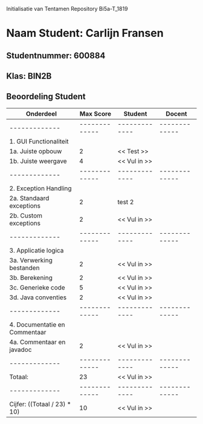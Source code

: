 Initialisatie van Tentamen Repository Bi5a-T_1819
# Naam Student: Carlijn Fransen
## Studentnummer: 600884
## Klas: BIN2B

## Beoordeling Student
| Onderdeel  | Max Score | Student | Docent |
| ------------- | ------------- | ------------- | ------------- |
| ------------- | ------------- | ------------- | ------------- |
| 1. GUI Functionaliteit | | | |
| 1a. Juiste opbouw  | 2 | << Test >> | |
| 1b. Juiste weergave | 4 | << Vul in >> | |
| ------------- | ------------- | ------------- | ------------- |
| 2. Exception Handling | | | |
| 2a. Standaard exceptions  | 2 | test 2 | |
| 2b. Custom exceptions  | 2 | << Vul in >> | |
| ------------- | ------------- | ------------- | ------------- |
| 3. Applicatie logica | | | |
| 3a. Verwerking bestanden | 2 | << Vul in >>| |
| 3b. Berekening | 2 | << Vul in >> | |
| 3c. Generieke code | 5 | << Vul in >> | |
| 3d. Java conventies | 2 | << Vul in >> | |
| ------------- | ------------- | ------------- | ------------- |
| 4. Documentatie en Commentaar | | | |
| 4a. Commentaar en javadoc | 2 | << Vul in >> | |
| ------------- | ------------- | ------------- | ------------- |
| Totaal: | 23 | << Vul in >> | | 
| ------------- | ------------- | ------------- | ------------- |
| Cijfer: ((Totaal / 23) * 10) | 10 | << Vul in >> | | 
